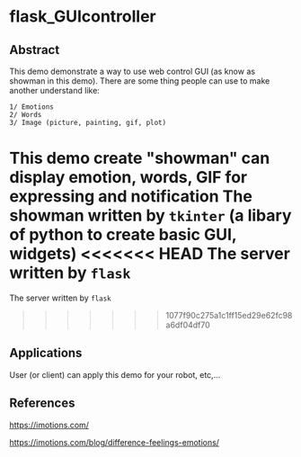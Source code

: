 # flask_GUIcontroller

## Abstract

This demo demonstrate a way to use web control GUI (as know as showman in this demo).
There are some thing people can use to make another understand like:

	1/ Emotions
	2/ Words
	3/ Image (picture, painting, gif, plot)

This demo create "showman" can display emotion, words, GIF for expressing and notification
The showman written by `tkinter` (a libary of python to create basic GUI, widgets)
<<<<<<< HEAD
The server written by `flask`
=======
The server written by `flask` 
>>>>>>> 1077f90c275a1c1ff15ed29e62fc98a6df04df70

## Applications

User (or client) can apply this demo for your robot, etc,...

## References

https://imotions.com/

https://imotions.com/blog/difference-feelings-emotions/

